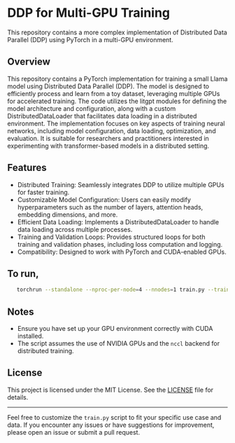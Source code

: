 # DDP for Multi-GPU Training

This repository contains a more complex implementation of Distributed Data Parallel (DDP) using PyTorch in a multi-GPU environment. 

## Overview
This repository contains a PyTorch implementation for training a small Llama model using Distributed Data Parallel (DDP). The model is designed to efficiently process and learn from a toy dataset, leveraging multiple GPUs for accelerated training. The code utilizes the litgpt modules for defining the model architecture and configuration, along with a custom DistributedDataLoader that facilitates data loading in a distributed environment. The implementation focuses on key aspects of training neural networks, including model configuration, data loading, optimization, and evaluation. It is suitable for researchers and practitioners interested in experimenting with transformer-based models in a distributed setting.

## Features
- Distributed Training: Seamlessly integrates DDP to utilize multiple GPUs for faster training.
- Customizable Model Configuration: Users can easily modify hyperparameters such as the number of layers, attention heads, embedding dimensions, and more.
- Efficient Data Loading: Implements a DistributedDataLoader to handle data loading across multiple processes.
- Training and Validation Loops: Provides structured loops for both training and validation phases, including loss computation and logging.
- Compatibility: Designed to work with PyTorch and CUDA-enabled GPUs.

## To run,
```bash
   torchrun --standalone --nproc-per-node=4 --nnodes=1 train.py --train_file "/mnt/train/train.pkl" --valid_file "/mnt/val/val.pkl"
   ```

## Notes

- Ensure you have set up your GPU environment correctly with CUDA installed.
- The script assumes the use of NVIDIA GPUs and the `nccl` backend for distributed training.

## License

This project is licensed under the MIT License. See the [LICENSE](LICENSE) file for details.

---

Feel free to customize the `train.py` script to fit your specific use case and data. If you encounter any issues or have suggestions for improvement, please open an issue or submit a pull request.